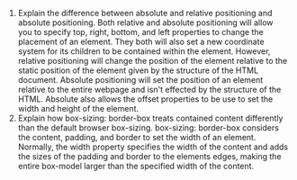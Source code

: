 1. Explain the difference between absolute and relative positioning and absolute positioning.
  Both relative and absolute positioning will allow you to specify top, right, bottom, and left properties to change the placement of an element. They both will also set a new coordinate system for its children to be contained within the element. However, relative positioning will change the position of the element relative to the static position of the element given by the structure of the HTML document. Absolute positioning will set the position of an element relative to the entire webpage and isn't effected by the structure of the HTML. Absolute also allows the offset properties to be use to set the width and height of the element.
2. Explain how box-sizing: border-box treats contained content differently than the default browser box-sizing.
  box-sizing: border-box considers the content, padding, and border to set the width of an element. Normally, the width property specifies the width of the content and adds the sizes of the padding and border to the elements edges, making the entire box-model larger than the specified width of the content.
